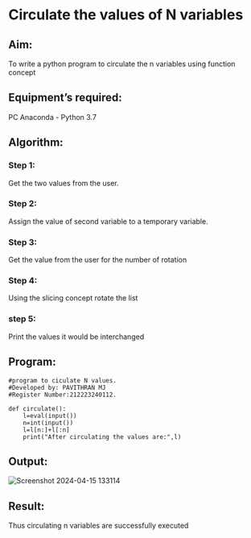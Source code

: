 # Circulate the values of N variables
## Aim:
To write a python program to circulate the n variables using function concept
## Equipment’s required:
PC
Anaconda - Python 3.7
## Algorithm: 
### Step 1: 
Get the two values from the user. 
### Step 2: 
Assign the value of second variable to a temporary variable. 
### Step 3: 
Get the value from the user for the number of rotation
### Step 4: 
Using the slicing concept rotate the list 
### step 5:
Print the values it would be interchanged
## Program:
```
#program to ciculate N values.
#Developed by: PAVITHRAN MJ
#Register Number:212223240112.

def circulate():
    l=eval(input())
    n=int(input())
    l=l[n:]+l[:n]
    print("After circulating the values are:",l)
```
## Output:
![Screenshot 2024-04-15 133114](https://github.com/Pavithranmurugan13/Circulate-the-values-of-N-variables/assets/163802201/f08eea16-7644-4307-8289-2614db0bc3d1)

## Result:
Thus circulating n variables are successfully executed
